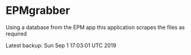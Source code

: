 # EPMgrabber
Using a database from the EPM app this application scrapes the files as required


Latest backup: Sun Sep 1 17:03:01 UTC 2019
